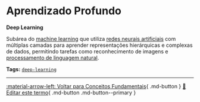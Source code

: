 # Aprendizado Profundo

**Deep Learning**

Subárea do [machine learning](../conceitos-fundamentais/aprendizado-maquina.md) que utiliza [redes neurais artificiais](../conceitos-fundamentais/redes-neurais-artificiais.md) com múltiplas camadas para aprender representações hierárquicas e complexas de dados, permitindo tarefas como reconhecimento de imagens e [processamento de linguagem natural](../conceitos-fundamentais/processamento-linguagem-natural.md).


**Tags:** [`deep-learning`](../tags.md#deep-learning)

---

[:material-arrow-left: Voltar para Conceitos Fundamentais](index.md){ .md-button }
[📝 Editar este termo](https://github.com/seu-usuario/glossario-ia/edit/main/glossario.yaml){ .md-button .md-button--primary }
